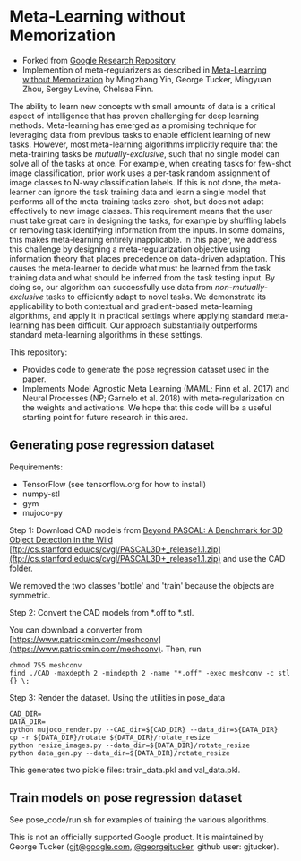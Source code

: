 # Meta-Learning without Memorization
* Forked from [Google Research Repository](https://github.com/google-research/google-research/tree/master/meta_learning_without_memorization)
* Implemention of meta-regularizers as described in [Meta-Learning without Memorization](https://openreview.net/pdf?id=BklEFpEYwS) by Mingzhang Yin, George Tucker, Mingyuan Zhou, Sergey Levine, Chelsea Finn.

The ability to learn new concepts with small amounts of data is a critical aspect of intelligence that has proven challenging for deep learning methods. Meta-learning has emerged as a promising technique for leveraging data from previous tasks to enable efficient learning of new tasks. However, most meta-learning algorithms implicitly require that the meta-training tasks be *mutually-exclusive*, such that no single model can solve all of the tasks at once. For example, when creating tasks for few-shot image classification, prior work uses a per-task random assignment of image classes to N-way classification labels. If this is not done, the meta-learner can ignore the task training data and learn a single model that performs all of the meta-training tasks zero-shot, but does not adapt effectively to new image classes. This requirement means that the user must take great care in designing the tasks, for example by shuffling labels or removing task identifying information from the inputs. In some domains, this makes meta-learning entirely inapplicable. In this paper, we address this challenge by designing a meta-regularization objective using information theory that places precedence on data-driven adaptation. This causes the meta-learner to decide what must be learned from the task training data and what should be inferred from the task testing input. By doing so, our algorithm can successfully use data from *non-mutually-exclusive* tasks to efficiently adapt to novel tasks. We demonstrate its applicability to both contextual and gradient-based meta-learning algorithms, and apply it in practical settings where applying standard meta-learning has been difficult. Our approach substantially outperforms standard meta-learning algorithms in these settings.

This repository:
* Provides code to generate the pose regression dataset used in the paper.
* Implements Model Agnostic Meta Learning (MAML; Finn et al. 2017) and Neural Processes (NP; Garnelo et al. 2018) with meta-regularization on the weights and activations.
We hope that this code will be a useful starting point for future research in this area.

## Generating pose regression dataset
Requirements:
* TensorFlow (see tensorflow.org for how to install)
* numpy-stl
* gym
* mujoco-py

Step 1: Download CAD models from [Beyond PASCAL: A Benchmark for 3D Object Detection in the Wild](http://cvgl.stanford.edu/projects/pascal3d.html) [ftp://cs.stanford.edu/cs/cvgl/PASCAL3D+_release1.1.zip](ftp://cs.stanford.edu/cs/cvgl/PASCAL3D+_release1.1.zip) and use the CAD folder.

We removed the two classes 'bottle' and 'train' because the objects are symmetric.

Step 2: Convert the CAD models from \*.off to \*.stl.

You can download a converter from [https://www.patrickmin.com/meshconv](https://www.patrickmin.com/meshconv). Then, run

```
chmod 755 meshconv
find ./CAD -maxdepth 2 -mindepth 2 -name "*.off" -exec meshconv -c stl {} \;
```

Step 3: Render the dataset. Using the utilities in pose_data
```
CAD_DIR=
DATA_DIR=
python mujoco_render.py --CAD_dir=${CAD_DIR} --data_dir=${DATA_DIR}
cp -r ${DATA_DIR}/rotate ${DATA_DIR}/rotate_resize
python resize_images.py --data_dir=${DATA_DIR}/rotate_resize
python data_gen.py --data_dir=${DATA_DIR}/rotate_resize
```
This generates two pickle files: train_data.pkl and val_data.pkl.

## Train models on pose regression dataset
See pose_code/run.sh for examples of training the various algorithms.

This is not an officially supported Google product. It is maintained by George Tucker (gjt@google.com, [@georgejtucker](https://twitter.com/georgejtucker), github user: gjtucker).
